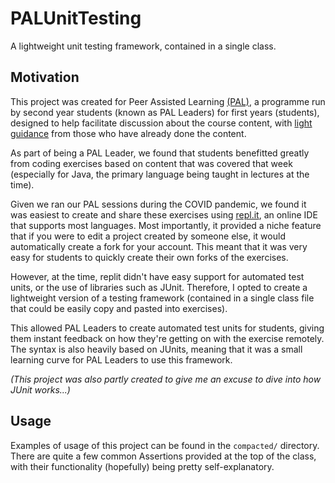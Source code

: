 # PALUnitTesting

A lightweight unit testing framework, contained in a single class.

## Motivation

This project was created for Peer Assisted Learning [(PAL)](https://www.thesubath.com/peer-support/pal/), a programme run by second year students (known as PAL Leaders) for first years (students), designed to help facilitate discussion about the course content, with [light guidance](https://www.essentialgptrainingbook.com/wp-content/online-resources/03%20Peer%20Assisted%20Learning.pdf) from those who have already done the content.

As part of being a PAL Leader, we found that students benefitted greatly from coding exercises based on content that was covered that week (especially for Java, the primary language being taught in lectures at the time).

Given we ran our PAL sessions during the COVID pandemic, we found it was easiest to create and share these exercises using [repl.it](https://replit.com/), an online IDE that supports most languages. Most importantly, it provided a niche feature that if you were to edit a project created by someone else, it would automatically create a fork for your account. This meant that it was very easy for students to quickly create their own forks of the exercises. 

However, at the time, replit didn't have easy support for automated test units, or the use of libraries such as JUnit. Therefore, I opted to create a lightweight version of a testing framework (contained in a single class file that could be easily copy and pasted into exercises).

This allowed PAL Leaders to create automated test units for students, giving them instant feedback on how they're getting on with the exercise remotely. The syntax is also heavily based on JUnits, meaning that it was a small learning curve for PAL Leaders to use this framework. 

_(This project was also partly created to give me an excuse to dive into how JUnit works...)_

## Usage

Examples of usage of this project can be found in the ```compacted/``` directory. There are quite a few common Assertions provided at the top of the class, with their functionality (hopefully) being pretty self-explanatory.
